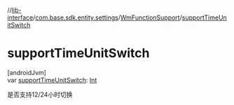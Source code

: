 //[lib-interface](../../../index.md)/[com.base.sdk.entity.settings](../index.md)/[WmFunctionSupport](index.md)/[supportTimeUnitSwitch](support-time-unit-switch.md)

# supportTimeUnitSwitch

[androidJvm]\
var [supportTimeUnitSwitch](support-time-unit-switch.md): [Int](https://kotlinlang.org/api/latest/jvm/stdlib/kotlin/-int/index.html)

是否支持12/24小时切换
